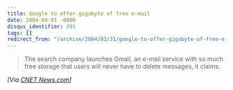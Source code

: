 ```yaml
---
title: Google to offer gigabyte of free e-mail
date: 2004-04-01 -0800
disqus_identifier: 291
tags: []
redirect_from: "/archive/2004/03/31/google-to-offer-gigabyte-of-free-e-mail.aspx/"
---
```


> The search company launches Gmail, an e-mail service with so much free
> storage that users will never have to delete messages, it claims.

*[Via [CNET News.com](http://news.com.com/2100-1032_3-5182805.html)]*

